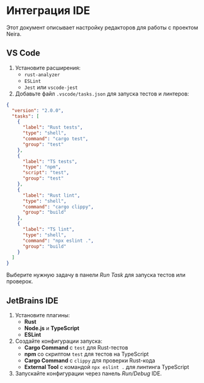 # Интеграция IDE

Этот документ описывает настройку редакторов для работы с проектом Neira.

## VS Code
1. Установите расширения:
   - `rust-analyzer`
   - `ESLint`
   - `Jest` или `vscode-jest`
2. Добавьте файл `.vscode/tasks.json` для запуска тестов и линтеров:

```json
{
  "version": "2.0.0",
  "tasks": [
    {
      "label": "Rust tests",
      "type": "shell",
      "command": "cargo test",
      "group": "test"
    },
    {
      "label": "TS tests",
      "type": "npm",
      "script": "test",
      "group": "test"
    },
    {
      "label": "Rust lint",
      "type": "shell",
      "command": "cargo clippy",
      "group": "build"
    },
    {
      "label": "TS lint",
      "type": "shell",
      "command": "npx eslint .",
      "group": "build"
    }
  ]
}
```

Выберите нужную задачу в панели *Run Task* для запуска тестов или проверок.

## JetBrains IDE
1. Установите плагины:
   - **Rust**
   - **Node.js** и **TypeScript**
   - **ESLint**
2. Создайте конфигурации запуска:
   - **Cargo Command** c `test` для Rust-тестов
   - **npm** со скриптом `test` для тестов на TypeScript
   - **Cargo Command** c `clippy` для проверки Rust-кода
   - **External Tool** с командой `npx eslint .` для линтинга TypeScript
3. Запускайте конфигурации через панель *Run/Debug* IDE.

